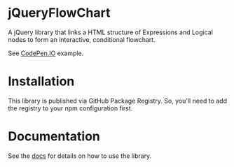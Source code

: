 # jQueryFlowChart
A jQuery library that links a HTML structure of Expressions and Logical nodes to form an interactive, conditional flowchart.

See <a href="https://codepen.io/tbm0115/full/KRLNRV/">CodePen.IO</a> example.
# Installation
This library is published via GitHub Package Registry. So, you'll need to add the registry to your npm configuration first.


# Documentation
See the [docs](docs/index.md) for details on how to use the library.